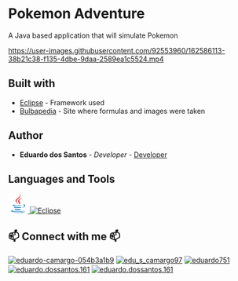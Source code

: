 # Pokemon Adventure

A Java based application that will simulate Pokemon

https://user-images.githubusercontent.com/92553960/162586113-38b21c38-f135-4dbe-9daa-2589ea1c5524.mp4

## Built with

* [Eclipse](https://www.eclipse.org/) - Framework used
* [Bulbapedia](https://bulbapedia.bulbagarden.net/wiki/Kanto) - Site where formulas and images were taken

## Author 

* **Eduardo dos Santos** - *Developer* - [Developer](https://github.com/Eduardo-751)

## Languages and Tools

<p align="left"> 
<a href="https://www.java.com" target="_blank" rel="noreferrer"> <img src="https://raw.githubusercontent.com/devicons/devicon/master/icons/java/java-original.svg" alt="Java" width="40" height="40"/> </a>
<a href="https://www.eclipse.org/" target="_blank" rel="noreferrer"> <img src="https://www.eclipse.org/downloads/assets/public/images/logo-eclipse.png" alt="Eclipse" width="40" height="40"/> </a> 
</p>

## 📫 Connect with me 📫
<p align="left">
<a href="https://linkedin.com/in/eduardo-camargo-054b3a1b9" target="blank"><img align="center" src="https://raw.githubusercontent.com/rahuldkjain/github-profile-readme-generator/master/src/images/icons/Social/linked-in-alt.svg" alt="eduardo-camargo-054b3a1b9" height="30" width="40" /></a>
<a href="https://www.hackerrank.com/edu_s_camargo97" target="blank"><img align="center" src="https://raw.githubusercontent.com/rahuldkjain/github-profile-readme-generator/master/src/images/icons/Social/hackerrank.svg" alt="edu_s_camargo97" height="30" width="40" /></a>
<a href="https://kaggle.com/eduardo751" target="blank"><img align="center" src="https://raw.githubusercontent.com/rahuldkjain/github-profile-readme-generator /master/src/images/icons/Social/kaggle.svg" alt="eduardo751" height="30" width="40" /></a>
<a href="https://www.beecrowd.com.br/judge/en/profile/377804" target="blank"><img align="center" src="https://www.beecrowd.com.br/judge/img/5.0/logo-beecrowd.png?1635097036" alt="eduardo.dossantos.161" height="30" width="45" /></a>
<a href="https://fb.com/eduardo.dossantos.161" target="blank"><img align="center" src="https://raw.githubusercontent.com/rahuldkjain/github-profile-readme-generator/master/src/images/icons/Social/facebook.svg" alt="eduardo.dossantos.161" height="30" width="40" /></a>
</p>

